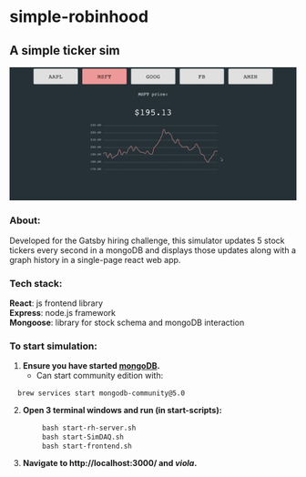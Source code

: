 # simple-robinhood
## A simple ticker sim
![TEXT](media/simple-rh.gif)

### About:
Developed for the Gatsby hiring challenge, this simulator updates 5 stock tickers every second in a mongoDB and displays those updates along with a graph history in a single-page react web app.

### Tech stack:
**React**: js frontend library   
**Express**: node.js framework  
**Mongoose**: library for stock schema and mongoDB interaction  


### To start simulation:
1. **Ensure you have started [mongoDB](https://docs.mongodb.com/manual/administration/install-community/).**
    - Can start community edition with:
```
  brew services start mongodb-community@5.0
```
2. **Open 3 terminal windows and run (in start-scripts):**
```
        bash start-rh-server.sh
        bash start-SimDAQ.sh
        bash start-frontend.sh
```
3. **Navigate to http://localhost:3000/ and *viola*.**
